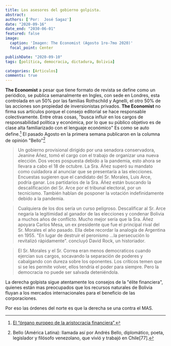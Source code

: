 ```yaml
---
title: Los asesores del gobierno golpista.
abstract:
authors: ['Por:  José Sagaz']
date: "2020-09-16"
date_end: "2030-06-01"
featured: false
image:
  caption: 'Imagen: The Economist (Agosto 1ro-7mo 2020)'
  focal_point: Center

publishDate: "2020-09-10"
tags: [política, democracia, dictadura, Bolivia]

categories: [Articulos]
comments: true
---
```

**The Economist** a pesar que tiene formato de revista se define como un periódico, se publica semanalmente en Ingles, con sede en Londres, esta controlada en un 50% por las familias Rothschild y Agnelli, el otro 50% de las acciones son propiedad de inversionistas privados. **The Economist** no firma sus artículos porque el consejo editorial se hace responsable colectivamente. Entre otras cosas, "busca influir en los cargos de responsabilidad política y económica, por lo que su público objetivo es de clase alta familiarizado con el lenguaje económico" Es como se auto define.[^1]
El pasado Agosto en la primera semana publicaron en la columna de opinión "Bello"[^2]

>Un gobierno provisional
dirigido por una senadora conservadora,
Jeanine Áñez, tomó el cargo con el trabajo de
organizar una nueva elección. Dos veces pospuesta
debido a la pandemia, esto ahora se llevara a cabo el 18 de octubre. La Sra. Áñez superó
su mandato como cuidadora al
anunciar que se presentaría a las elecciones. Encuestas
sugieren que el candidato del Sr. Morales, Luis
Arce, podría ganar. Los partidarios de la Sra. Áñez
están buscando la descalificación del Sr. Arce por
el tribunal electoral, por un tecnicismo.
También hablan de posponer la votación
indefinidamente debido a la pandemia.

>Cualquiera de los dos sería un curso peligroso.
Descalificar al Sr. Arce negaría la legitimidad
al ganador de las elecciones y condenar
Bolivia a muchos años de conflicto. Mucho
mejor sería que la Sra. Áñez apoyara
Carlos Mesa, un ex presidente que fue
el principal rival del Sr. Morales el año pasado. Ella
debe recordar la analogía de Argentina en 1955. "En lugar de destruir el peronismo
...la persecución lo revitalizó rápidamente".
concluyó David Rock, un historiador.

>El Sr. Morales y el Sr. Correa eran menos
democraticos cuando ejercian sus cargos, socavando
la separación de poderes y
cabalgando con dureza sobre los oponentes.
Los críticos temen que si se les permite volver, ellos
tendría el poder para siempre. Pero la democracia no puede ser salvada deteniéndola.

La derecha golpista sigue atentamente los consejos de la "élite financiera", quienes están mas preocupados que los recursos naturales de Bolivia fluyan a los mercados internacionales para el beneficio de las corporaciones.

Por eso las órdenes del norte es que la derecha se una contra el MAS.

[^1]: <a href="https://elpais.com/elpais/2015/08/13/opinion/1439486450_007194.html" target="_blank" rel="noopener"> El “órgano europeo de la aristocracia financiera”, 

[^2]: Bello (América Latina): llamada así por Andrés Bello, diplomático, poeta, legislador y filósofo venezolano, que vivió y trabajó en Chile[77].
